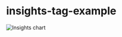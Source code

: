 # insights-tag-example

![Insights chart](https://insights-tag.herokuapp.com/prActivity.png?repo=levindixon/insights-tag-example&groupBy=minute&period=90)
